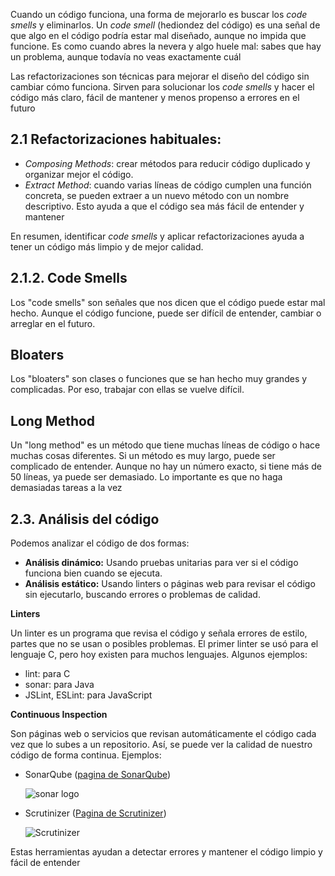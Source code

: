 Cuando un código funciona, una forma de mejorarlo es buscar los *code smells* y eliminarlos. Un *code smell* (hediondez del código) es una señal de que algo en el código podría estar mal diseñado, aunque no impida que funcione. Es como cuando abres la nevera y algo huele mal: sabes que hay un problema, aunque todavía no veas exactamente cuál

Las refactorizaciones son técnicas para mejorar el diseño del código sin cambiar cómo funciona. Sirven para solucionar los *code smells* y hacer el código más claro, fácil de mantener y menos propenso a errores en el futuro

## 2.1 Refactorizaciones habituales:

* *Composing Methods*: crear métodos para reducir código duplicado y organizar mejor el código.
* *Extract Method*: cuando varias líneas de código cumplen una función concreta, se pueden extraer a un nuevo método con un nombre descriptivo. Esto ayuda a que el código sea más fácil de entender y mantener

En resumen, identificar *code smells* y aplicar refactorizaciones ayuda a tener un código más limpio y de mejor calidad.

## 2.1.2. Code Smells

Los "code smells" son señales que nos dicen que el código puede estar mal hecho. Aunque el código funcione, puede ser difícil de entender, cambiar o arreglar en el futuro.

## Bloaters

Los "bloaters" son clases o funciones que se han hecho muy grandes y complicadas. Por eso, trabajar con ellas se vuelve difícil.

## Long Method

Un "long method" es un método que tiene muchas líneas de código o hace muchas cosas diferentes. Si un método es muy largo, puede ser complicado de entender. Aunque no hay un número exacto, si tiene más de 50 líneas, ya puede ser demasiado. Lo importante es que no haga demasiadas tareas a la vez

## 2.3. Análisis del código

Podemos analizar el código de dos formas:

* **Análisis dinámico:** Usando pruebas unitarias para ver si el código funciona bien cuando se ejecuta.
* **Análisis estático:** Usando linters o páginas web para revisar el código sin ejecutarlo, buscando errores o problemas de calidad.

**Linters**

Un linter es un programa que revisa el código y señala errores de estilo, partes que no se usan o posibles problemas. El primer linter se usó para el lenguaje C, pero hoy existen para muchos lenguajes. Algunos ejemplos:

* lint: para C
* sonar: para Java
* JSLint, ESLint: para JavaScript

**Continuous Inspection**

Son páginas web o servicios que revisan automáticamente el código cada vez que lo subes a un repositorio. Así, se puede ver la calidad de nuestro código de forma continua. Ejemplos:

* SonarQube ([pagina de SonarQube](https://www.sonarsource.com/products/sonarqube/))

  ![sonar logo ](https://assets-eu-01.kc-usercontent.com/5dddefee-e8bb-013a-3b4e-7907971cf825/8e59bcad-6e39-41dc-abd9-a0e251e8d63f/Sonar%20%282%29.svg?w=128&h=32&auto=format&fit=clip)
* Scrutinizer ([Pagina de Scrutinizer](https://scrutinizer-ci.com))

  ![Scrutinizer](https://scrutinizer-ci.com/rt_assets/images/logo.png)

Estas herramientas ayudan a detectar errores y mantener el código limpio y fácil de entender
